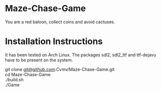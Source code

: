 # Maze-Chase-Game

You are a red baloon, collect coins and avoid cactuses.

# Installation Instructions

It has been tested on Arch Linux.
The packages sdl2, sdl2_ttf and ttf-dejavu have to be present on the system.

  git clone git@github.com:Cvmv/Maze-Chase-Game.git  
  cd Maze-Chase-Game  
  ./build.sh  
  ./Game
